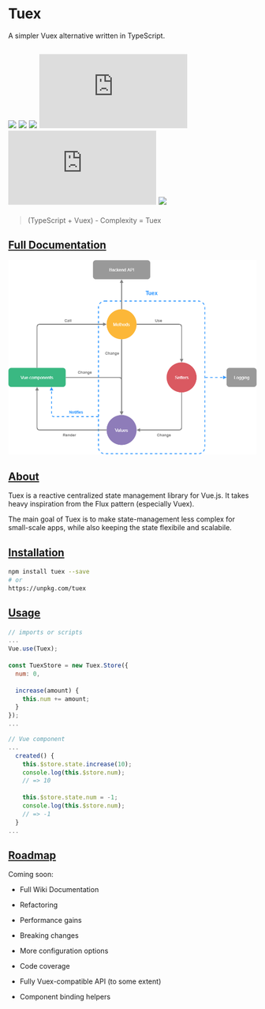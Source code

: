 # Tuex

A simpler Vuex alternative written in TypeScript.

## [![](https://img.shields.io/travis/Raiondesu/Tuex/master.svg?style=flat-square)](https://travis-ci.org/Raiondesu/Tuex) [![](https://img.shields.io/codecov/c/github/Raiondesu/Tuex/dev.svg?style=flat-square)](https://codecov.io/gh/Raiondesu/Tuex) [![](https://img.shields.io/codacy/grade/929a2e386c4c4cb6ae12619f89b0f0e3/master.svg?style=flat-square)](https://app.codacy.com/app/Raiondesu/Tuex/dashboard) ![](https://badges.herokuapp.com/size/npm/tuex@latest/lib/index.min.js?style=flat-square) ![](https://badges.herokuapp.com/size/npm/tuex@latest/lib/index.min.js?style=flat-square&gzip=true) [![](https://img.shields.io/npm/dt/tuex.svg?style=flat-square)](http://npmjs.com/package/tuex)

> (TypeScript + Vuex) - Complexity = Tuex

## [Full Documentation](https://github.com/Raiondesu/Tuex/wiki)

![](https://github.com/Raiondesu/Tuex/raw/master/TuexDiagram.png)

## [About](https://github.com/Raiondesu/Tuex/wiki/What-is-Tuex)

Tuex is a reactive centralized state management library for Vue.js. It takes heavy inspiration from the Flux pattern (especially Vuex).

The main goal of Tuex is to make state-management less complex for small-scale apps, while also keeping the state flexibile and scalabile.

## [Installation](https://github.com/Raiondesu/Tuex/wiki/Installation)

```bash
npm install tuex --save
# or
https://unpkg.com/tuex
```

## [Usage](https://github.com/Raiondesu/Tuex/wiki/Getting-Started)

```js
// imports or scripts
...
Vue.use(Tuex);

const TuexStore = new Tuex.Store({
  num: 0,

  increase(amount) {
    this.num += amount;
  }
});
...
```

```js
// Vue component
...
  created() {
    this.$store.state.increase(10);
    console.log(this.$store.num);
    // => 10

    this.$store.state.num = -1;
    console.log(this.$store.num);
    // => -1
  }
...
```

## [Roadmap](https://github.com/Raiondesu/Tuex/wiki/Roadmap)

Coming soon:
- Full Wiki Documentation
- Refactoring
- Performance gains
- Breaking changes

- More configuration options
- Code coverage
- Fully Vuex-compatible API (to some extent)

- Component binding helpers
